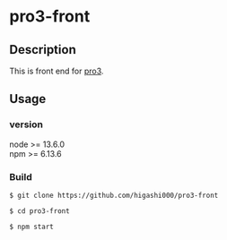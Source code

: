 # pro3-front

## Description
This is front end for [pro3](https://github.com/higashi000/pro3).<br>

## Usage

### version
node >= 13.6.0<br>
npm >= 6.13.6<br>

### Build
```
$ git clone https://github.com/higashi000/pro3-front

$ cd pro3-front

$ npm start
```
